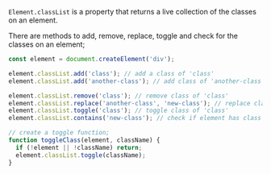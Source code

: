 
`Element.classList` is a property that returns a live collection of the classes on an element.

There are methods to add, remove, replace, toggle and check for the classes on an element;

```js
const element = document.createElement('div');

element.classList.add('class'); // add a class of 'class'
element.classList.add('another-class'); // add class of 'another-class'

element.classList.remove('class'); // remove class of 'class'
element.classList.replace('another-class', 'new-class'); // replace class of 'another-class' with 'new-class'
element.classList.toggle('class'); // toggle class of 'class'
element.classList.contains('new-class'); // check if element has class of 'new-class'

// create a toggle function;
function toggleClass(element, className) {
  if (!element || !className) return;
  element.classList.toggle(className);
}
```
